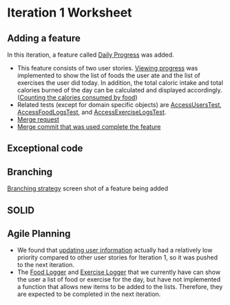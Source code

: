 Iteration 1 Worksheet
=====================

Adding a feature
----------------
In this iteration, a feature called [Daily Progress](link) was added.
- This feature consists of two user stories. [Viewing progress](link) was implemented to show the list of foods the user ate and the list of exercises the user did today. In addition, the total caloric intake and total calories burned of the day can be calculated and displayed accordingly. ([Counting the calories consumed by food](link))
- Related tests (except for domain specific objects) are [AccessUsersTest](link), [AccessFoodLogsTest](link), and [AccessExerciseLogsTest](link).
- [Merge request](Link)
- [Merge commit that was used complete the feature](link)


Exceptional code
----------------



Branching
---------
[Branching strategy](link)
screen shot of a feature being added


SOLID
-----




Agile Planning
--------------
- We found that [updating user information](link) actually had a relatively low priority compared to other user stories for Iteration 1, so it was pushed to the next iteration.
- The [Food Logger](link) and [Exercise Logger](link) that we currently have can show the user a list of food or exercise for the day, but have not implemented a function that allows new items to be added to the lists. Therefore, they are expected to be completed in the next iteration.
